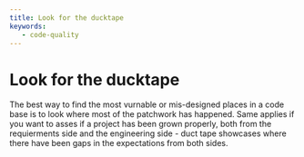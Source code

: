```yaml
---
title: Look for the ducktape
keywords: 
   - code-quality
---
```


# Look for the ducktape

The best way to find the most vurnable or mis-designed places in a code base is to look where most of the patchwork has happened. Same applies if you want to asses if a project has been grown properly, both from the requierments side and the engineering side - duct tape showcases where there have been gaps in the expectations from both sides.

